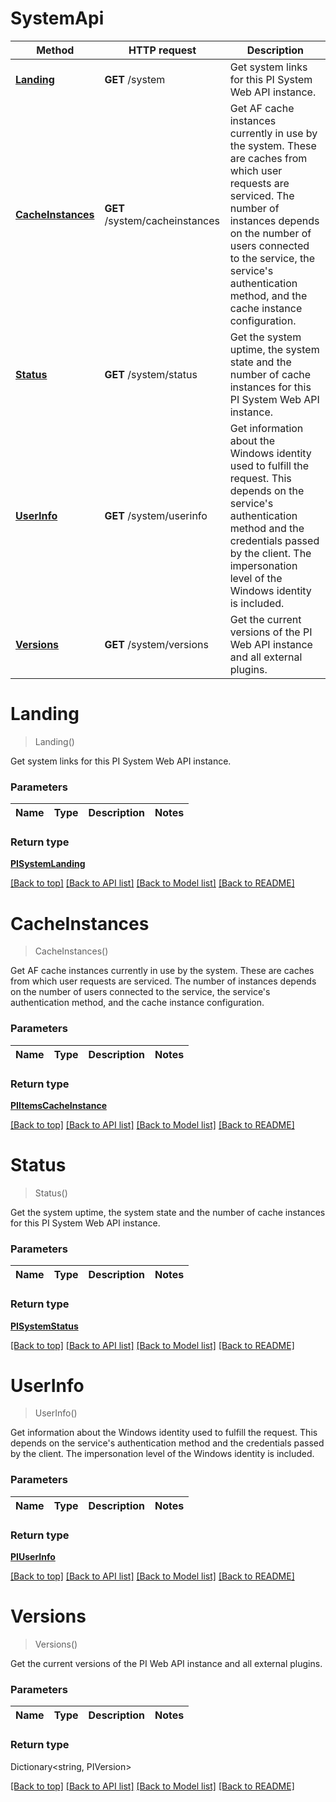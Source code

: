 # SystemApi

Method | HTTP request | Description
------------ | ------------- | -------------
[**Landing**](SystemApi.md#landing) | **GET** /system | Get system links for this PI System Web API instance.
[**CacheInstances**](SystemApi.md#cacheinstances) | **GET** /system/cacheinstances | Get AF cache instances currently in use by the system. These are caches from which user requests are serviced. The number of instances depends on the number of users connected to the service, the service's authentication method, and the cache instance configuration.
[**Status**](SystemApi.md#status) | **GET** /system/status | Get the system uptime, the system state and the number of cache instances for this PI System Web API instance.
[**UserInfo**](SystemApi.md#userinfo) | **GET** /system/userinfo | Get information about the Windows identity used to fulfill the request. This depends on the service's authentication method and the credentials passed by the client. The impersonation level of the Windows identity is included.
[**Versions**](SystemApi.md#versions) | **GET** /system/versions | Get the current versions of the PI Web API instance and all external plugins.


# **Landing**
> Landing()

Get system links for this PI System Web API instance.

### Parameters

Name | Type | Description | Notes
------------- | ------------- | ------------- | -------------


### Return type

[**PISystemLanding**](../Model/PISystemLanding.md)

[[Back to top]](#) [[Back to API list]](../../README.md#documentation-for-api-endpoints) [[Back to Model list]](../../README.md#documentation-for-models) [[Back to README]](../../README.md)

# **CacheInstances**
> CacheInstances()

Get AF cache instances currently in use by the system. These are caches from which user requests are serviced. The number of instances depends on the number of users connected to the service, the service's authentication method, and the cache instance configuration.

### Parameters

Name | Type | Description | Notes
------------- | ------------- | ------------- | -------------


### Return type

[**PIItemsCacheInstance**](../Model/PIItemsCacheInstance.md)

[[Back to top]](#) [[Back to API list]](../../README.md#documentation-for-api-endpoints) [[Back to Model list]](../../README.md#documentation-for-models) [[Back to README]](../../README.md)

# **Status**
> Status()

Get the system uptime, the system state and the number of cache instances for this PI System Web API instance.

### Parameters

Name | Type | Description | Notes
------------- | ------------- | ------------- | -------------


### Return type

[**PISystemStatus**](../Model/PISystemStatus.md)

[[Back to top]](#) [[Back to API list]](../../README.md#documentation-for-api-endpoints) [[Back to Model list]](../../README.md#documentation-for-models) [[Back to README]](../../README.md)

# **UserInfo**
> UserInfo()

Get information about the Windows identity used to fulfill the request. This depends on the service's authentication method and the credentials passed by the client. The impersonation level of the Windows identity is included.

### Parameters

Name | Type | Description | Notes
------------- | ------------- | ------------- | -------------


### Return type

[**PIUserInfo**](../Model/PIUserInfo.md)

[[Back to top]](#) [[Back to API list]](../../README.md#documentation-for-api-endpoints) [[Back to Model list]](../../README.md#documentation-for-models) [[Back to README]](../../README.md)

# **Versions**
> Versions()

Get the current versions of the PI Web API instance and all external plugins.

### Parameters

Name | Type | Description | Notes
------------- | ------------- | ------------- | -------------


### Return type

Dictionary<string, PIVersion>

[[Back to top]](#) [[Back to API list]](../../README.md#documentation-for-api-endpoints) [[Back to Model list]](../../README.md#documentation-for-models) [[Back to README]](../../README.md)
